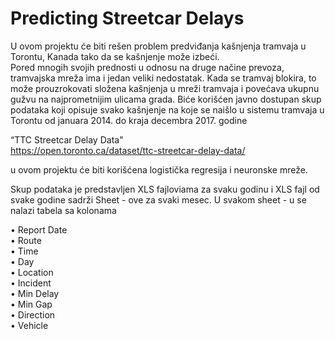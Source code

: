 # Predicting Streetcar Delays 

U ovom projektu će biti rešen problem predviđanja kašnjenja tramvaja u Torontu, Kanada tako da se kašnjenje može izbeći.  
Pored mnogih svojih prednosti u odnosu na druge načine prevoza, tramvajska mreža ima i jedan veliki nedostatak.
Kada se tramvaj blokira, to može prouzrokovati složena kašnjenja u mreži tramvaja i
povećava ukupnu gužvu na najprometnijim ulicama grada. 
Biće korišćen javno dostupan skup podataka koji opisuje svako kašnjenje na koje se naišlo u sistemu tramvaja u Torontu od januara 2014. do kraja decembra 2017. godine

“TTC Streetcar Delay Data"  
https://open.toronto.ca/dataset/ttc-streetcar-delay-data/

u ovom projektu će biti korišćena logistička regresija i neuronske mreže.

Skup podataka je predstavljen XLS fajloviama za svaku godinu i XLS fajl od svake godine sadrži Sheet - ove za svaki mesec.
U svakom sheet - u se nalazi tabela sa kolonama

• Report Date             
• Route           
• Time            
• Day         
• Location        
• Incident            
• Min Delay           
• Min Gap           
• Direction           
• Vehicle         








